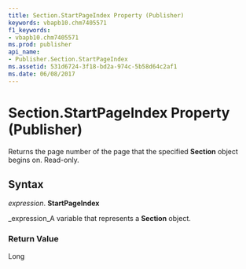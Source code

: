 ```yaml
---
title: Section.StartPageIndex Property (Publisher)
keywords: vbapb10.chm7405571
f1_keywords:
- vbapb10.chm7405571
ms.prod: publisher
api_name:
- Publisher.Section.StartPageIndex
ms.assetid: 531d6724-3f18-bd2a-974c-5b58d64c2af1
ms.date: 06/08/2017
---
```



# Section.StartPageIndex Property (Publisher)

Returns the page number of the page that the specified  **Section** object begins on. Read-only.


## Syntax

 _expression_. **StartPageIndex**

 _expression_A variable that represents a  **Section** object.


### Return Value

Long


